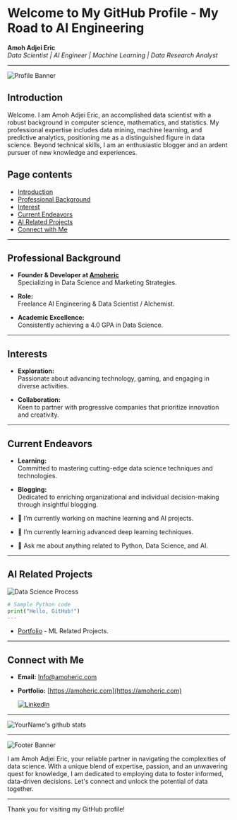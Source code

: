 # Welcome to My GitHub Profile - My Road to AI Engineering

**Amoh Adjei Eric**  
_Data Scientist | AI Engineer | Machine Learning | Data Research Analyst_

---

![Profile Banner](https://amoheric.com/wp-content/uploads/2023/11/Data-Scientist.png)  <!-- Replace URL_TO_YOUR_IMAGE with the link to your banner image -->

## Introduction

Welcome. I am Amoh Adjei Eric, an accomplished data scientist with a robust background in computer science, mathematics, and statistics. My professional expertise includes data mining, machine learning, and predictive analytics, positioning me as a distinguished figure in data science. Beyond technical skills, I am an enthusiastic blogger and an ardent pursuer of new knowledge and experiences.

## Page contents
- [Introduction](#introduction)
- [Professional Background](#Professional-Background)
- [Interest](#interest)
- [Current Endeavors](#Current-Endeavors)
- [AI Related Projects](#AI-Related-Projects)
- [Connect with Me](#Connect-with-me)

---

## Professional Background

- **Founder & Developer at [Amoheric](https://amoheric.com)**  
  Specializing in Data Science and Marketing Strategies.
  
- **Role:**  
  Freelance AI Engineering & Data Scientist / Alchemist.
  
- **Academic Excellence:**  
  Consistently achieving a 4.0 GPA in Data Science.

---

## Interests

- **Exploration:**  
  Passionate about advancing technology, gaming, and engaging in diverse activities.
  
- **Collaboration:**  
  Keen to partner with progressive companies that prioritize innovation and creativity.

---

## Current Endeavors

- **Learning:**  
  Committed to mastering cutting-edge data science techniques and technologies.
  
- **Blogging:**  
  Dedicated to enriching organizational and individual decision-making through insightful blogging.

- 🔭 I’m currently working on machine learning and AI projects.
- 🌱 I’m currently learning advanced deep learning techniques.
- 💬 Ask me about anything related to Python, Data Science, and AI.

---

## AI Related Projects

![Data Science Process](https://amoheric.com/wp-content/uploads/2023/12/DATA-SCIENCE.gif) <!-- Replace URL_TO_ANOTHER_IMAGE with the link to an image showcasing your work or interests -->

```python
# Sample Python code
print("Hello, GitHub!")
---
```
- [Portfolio](https://github.com/amoheric/Data-Science-Projects) - ML Related Projects.

---

## Connect with Me

- **Email:** [Info@amoheric.com](mailto:info@amoheric.com)
- **Portfolio:** [https://amoheric.com](https://amoheric.com)
  
  [![LinkedIn](https://img.shields.io/badge/LinkedIn-0077B5?style=for-the-badge&logo=linkedin&logoColor=white)](https://www.linkedin.com/in/amoheric/)

---

![YourName's github stats](https://github-readme-stats.vercel.app/api?username=amoheric&show_icons=true)

---

![Footer Banner](https://amoheric.com/wp-content/uploads/2024/09/amoheric_footer_profile.png)  <!-- Replace URL_TO_FOOTER_IMAGE with the link to your footer image -->

I am Amoh Adjei Eric, your reliable partner in navigating the complexities of data science. With a unique blend of expertise, passion, and an unwavering quest for knowledge, I am dedicated to employing data to foster informed, data-driven decisions. Let's connect and unlock the potential of data together.

---

Thank you for visiting my GitHub profile!

